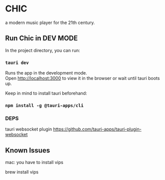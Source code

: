 # CHIC

a modern music player for the 21th century.

## Run Chic in DEV MODE

In the project directory, you can run:

### `tauri dev`

Runs the app in the development mode.\
Open [http://localhost:3000](http://localhost:3000) to view it in the browser or
wait until tauri boots up.

Keep in mind to install tauri beforehand:

### `npm install -g @tauri-apps/cli`

### DEPS

tauri websocket plugin https://github.com/tauri-apps/tauri-plugin-websocket

## Known Issues

mac: you have to install vips

brew install vips
